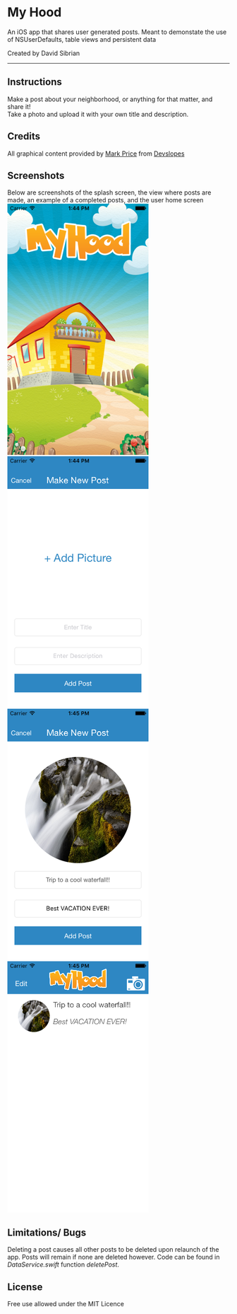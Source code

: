 # My Hood
An iOS app that shares user generated posts. Meant to demonstate the use of NSUserDefaults, table views and persistent data

Created by David Sibrian
- - - -
## Instructions
Make a post about your neighborhood, or anything for that matter, and share it! <br>
Take a photo and upload it with your own title and description. 

## Credits
All graphical content provided by [Mark Price](https://www.udemy.com/user/mark-price-2/) from [Devslopes](http://devslopes.com) 

## Screenshots
Below are screenshots of the splash screen, the view where posts are made, an example of a completed posts, and the user home screen <br>
![alt tag](https://github.com/David-Sibrian08/MyHood/blob/master/Screenshots/splashScreen.png?raw=true)
![alt tag](https://github.com/David-Sibrian08/MyHood/blob/master/Screenshots/makePostVC.png?raw=true)
![alt tag](https://github.com/David-Sibrian08/MyHood/blob/master/Screenshots/makePostVC2.png?raw=true)
![alt tag](https://github.com/David-Sibrian08/MyHood/blob/master/Screenshots/homeVC.png?raw=true)

## Limitations/ Bugs
Deleting a post causes all other posts to be deleted upon relaunch of the app. Posts will remain if none are deleted however. 
Code can be found in <em>DataService.swift</em> function <em>deletePost</em>. 

## License
Free use allowed under the MIT Licence

